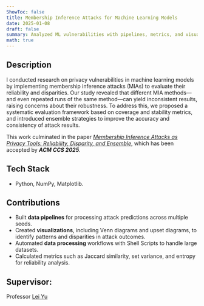 ```yaml
---
ShowToc: false
title: Membership Inference Attacks for Machine Learning Models
date: 2025-01-08
draft: false
summary: Analyzed ML vulnerabilities with pipelines, metrics, and visualizations.
math: true
---
```


## Description
I conducted research on privacy vulnerabilities in machine learning models by implementing membership inference attacks (MIAs) to evaluate their reliability and disparities. Our study revealed that different MIA methods—and even repeated runs of the same method—can yield inconsistent results, raising concerns about their robustness. To address this, we proposed a systematic evaluation framework based on coverage and stability metrics, and introduced ensemble strategies to improve the accuracy and consistency of attack results. 

This work culminated in the paper [*Membership Inference Attacks as Privacy Tools: Reliability, Disparity, and Ensemble*](/publications/MIA), which has been accepted by ***ACM CCS 2025***.

## Tech Stack
- Python, NumPy, Matplotlib.

## Contributions
- Built **data pipelines** for processing attack predictions across multiple seeds.
- Created **visualizations**, including Venn diagrams and upset diagrams, to identify patterns and disparities in attack outcomes.
- Automated **data processing** workflows with Shell Scripts to handle large datasets.
- Calculated metrics such as Jaccard similarity, set variance, and entropy for reliability analysis.


## Supervisor: 
Professor [Lei Yu](https://leiyucs.github.io)

